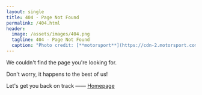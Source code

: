 ```yaml
---
layout: single
title: 404 - Page Not Found
permalink: /404.html
header:
  image: /assets/images/404.png
  tagline: 404 - Page Not Found
  caption: "Photo credit: [**motorsport**](https://cdn-2.motorsport.com/images/mgl/63vxlZEY/s1200/max-verstappen-red-bull-racing-1.webp)"
---
```

We couldn't find the page you're looking for.

Don't worry, it happens to the best of us!

Let's get you back on track —— [Homepage](/)
